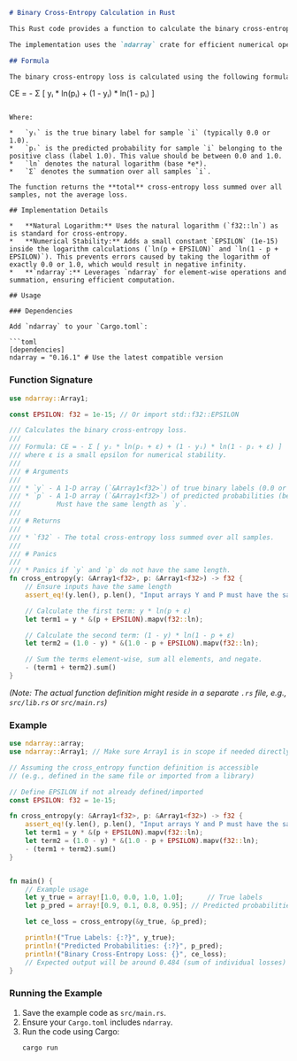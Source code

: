 ```markdown
# Binary Cross-Entropy Calculation in Rust

This Rust code provides a function to calculate the binary cross-entropy loss between true labels and predicted probabilities. This loss function is commonly used in machine learning, particularly for binary classification problems.

The implementation uses the `ndarray` crate for efficient numerical operations on arrays.

## Formula

The binary cross-entropy loss is calculated using the following formula:

```
CE = - Σ [ yᵢ * ln(pᵢ) + (1 - yᵢ) * ln(1 - pᵢ) ]
```

Where:

*   `yᵢ` is the true binary label for sample `i` (typically 0.0 or 1.0).
*   `pᵢ` is the predicted probability for sample `i` belonging to the positive class (label 1.0). This value should be between 0.0 and 1.0.
*   `ln` denotes the natural logarithm (base *e*).
*   `Σ` denotes the summation over all samples `i`.

The function returns the **total** cross-entropy loss summed over all samples, not the average loss.

## Implementation Details

*   **Natural Logarithm:** Uses the natural logarithm (`f32::ln`) as is standard for cross-entropy.
*   **Numerical Stability:** Adds a small constant `EPSILON` (1e-15) inside the logarithm calculations (`ln(p + EPSILON)` and `ln(1 - p + EPSILON)`). This prevents errors caused by taking the logarithm of exactly 0.0 or 1.0, which would result in negative infinity.
*   **`ndarray`:** Leverages `ndarray` for element-wise operations and summation, ensuring efficient computation.

## Usage

### Dependencies

Add `ndarray` to your `Cargo.toml`:

```toml
[dependencies]
ndarray = "0.16.1" # Use the latest compatible version
```

### Function Signature

```rust
use ndarray::Array1;

const EPSILON: f32 = 1e-15; // Or import std::f32::EPSILON

/// Calculates the binary cross-entropy loss.
///
/// Formula: CE = - Σ [ yᵢ * ln(pᵢ + ε) + (1 - yᵢ) * ln(1 - pᵢ + ε) ]
/// where ε is a small epsilon for numerical stability.
///
/// # Arguments
///
/// * `y` - A 1-D array (`&Array1<f32>`) of true binary labels (0.0 or 1.0).
/// * `p` - A 1-D array (`&Array1<f32>`) of predicted probabilities (between 0.0 and 1.0).
///         Must have the same length as `y`.
///
/// # Returns
///
/// * `f32` - The total cross-entropy loss summed over all samples.
///
/// # Panics
///
/// * Panics if `y` and `p` do not have the same length.
fn cross_entropy(y: &Array1<f32>, p: &Array1<f32>) -> f32 {
    // Ensure inputs have the same length
    assert_eq!(y.len(), p.len(), "Input arrays Y and P must have the same length.");

    // Calculate the first term: y * ln(p + ε)
    let term1 = y * &(p + EPSILON).mapv(f32::ln);

    // Calculate the second term: (1 - y) * ln(1 - p + ε)
    let term2 = (1.0 - y) * &(1.0 - p + EPSILON).mapv(f32::ln);

    // Sum the terms element-wise, sum all elements, and negate.
    - (term1 + term2).sum()
}
```

*(Note: The actual function definition might reside in a separate `.rs` file, e.g., `src/lib.rs` or `src/main.rs`)*

### Example

```rust
use ndarray::array;
use ndarray::Array1; // Make sure Array1 is in scope if needed directly

// Assuming the cross_entropy function definition is accessible
// (e.g., defined in the same file or imported from a library)

// Define EPSILON if not already defined/imported
const EPSILON: f32 = 1e-15;

fn cross_entropy(y: &Array1<f32>, p: &Array1<f32>) -> f32 {
    assert_eq!(y.len(), p.len(), "Input arrays Y and P must have the same length.");
    let term1 = y * &(p + EPSILON).mapv(f32::ln);
    let term2 = (1.0 - y) * &(1.0 - p + EPSILON).mapv(f32::ln);
    - (term1 + term2).sum()
}


fn main() {
    // Example usage
    let y_true = array![1.0, 0.0, 1.0, 1.0];      // True labels
    let p_pred = array![0.9, 0.1, 0.8, 0.95]; // Predicted probabilities

    let ce_loss = cross_entropy(&y_true, &p_pred);

    println!("True Labels: {:?}", y_true);
    println!("Predicted Probabilities: {:?}", p_pred);
    println!("Binary Cross-Entropy Loss: {}", ce_loss);
    // Expected output will be around 0.484 (sum of individual losses)
}
```

### Running the Example

1.  Save the example code as `src/main.rs`.
2.  Ensure your `Cargo.toml` includes `ndarray`.
3.  Run the code using Cargo:
    ```bash
    cargo run
    ```

```